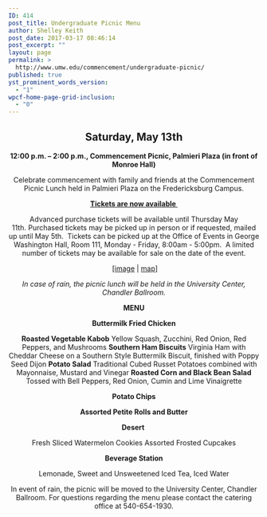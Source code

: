 ```yaml
---
ID: 414
post_title: Undergraduate Picnic Menu
author: Shelley Keith
post_date: 2017-03-17 08:46:14
post_excerpt: ""
layout: page
permalink: >
  http://www.umw.edu/commencement/undergraduate-picnic/
published: true
yst_prominent_words_version:
  - "1"
wpcf-home-page-grid-inclusion:
  - "0"
---
```

<h2 style="text-align: center">Saturday, May 13th</h2>
<p style="text-align: center"><strong>12:00 p.m. – 2:00 p.m., Commencement Picnic, Palmieri Plaza (in front of Monroe Hall)</strong></p>
<p style="text-align: center">Celebrate commencement with family and friends at the Commencement Picnic Lunch held in Palmieri Plaza on the Fredericksburg Campus.</p>
<p style="text-align: center"><a href="http://alumni.umw.edu/commencementpicnic"><strong>Tickets are now available </strong></a></p>
<p style="text-align: center">Advanced purchase tickets will be available until Thursday May 11th. Purchased tickets may be picked up in person or if requested, mailed up until May 5th.  Tickets can be picked up at the Office of Events in George Washington Hall, Room 111, Monday - Friday, 8:00am - 5:00pm.  A limited number of tickets may be available for sale on the date of the event.</p>
<p style="text-align: center"> <a href="https://www.google.com/maps/place/The+Fountain+Of+Greatness/@38.3035824,-77.4752158,3a,75y,90t/data=!3m8!1e2!3m6!1s-mo8mWQMNv3o%2FV6IyTuY5iRI%2FAAAAAAAAJng%2FWfKE-vMWHgg5Pi5SPiHB478VtgbD8fMGACLIB!2e4!3e12!6s%2F%2Flh6.googleusercontent.com%2F-mo8mWQMNv3o%2FV6IyTuY5iRI%2FAAAAAAAAJng%2FWfKE-vMWHgg5Pi5SPiHB478VtgbD8fMGACLIB%2Fs114-k-no%2F!7i3264!8i2448!4m5!3m4!1s0x0:0x70b39f8a2e9df0bf!8m2!3d38.3035824!4d-77.4752158!6m1!1e1">[image</a> | <a href="https://goo.gl/maps/lWYhP">map</a>]</p>
<p style="text-align: center"><em>In case of rain, the picnic lunch will be held in the </em><em>University Center, Chandler Ballroom.</em></p>
<p style="text-align: center"><strong>MENU</strong></p>
<p style="text-align: center"><strong>Buttermilk Fried Chicken</strong></p>
<p style="text-align: center"><strong>Roasted Vegetable Kabob</strong>
Yellow Squash, Zucchini, Red Onion, Red Peppers, and Mushrooms
<strong>
Southern Ham Biscuits</strong>
Virginia Ham with Cheddar Cheese on a Southern Style Buttermilk Biscuit, finished with Poppy Seed Dijon
<strong>
Potato Salad</strong>
Traditional Cubed Russet Potatoes combined with Mayonnaise, Mustard and Vinegar
<strong>
</strong><strong> Roasted Corn and Black Bean Salad</strong>
Tossed with Bell Peppers, Red Onion, Cumin and Lime Vinaigrette<strong>
</strong></p>
<p style="text-align: center"><strong>Potato Chips</strong></p>
<p style="text-align: center"><strong>Assorted Petite Rolls and Butter
</strong></p>
<p style="text-align: center"><strong>Desert </strong></p>
<p style="text-align: center">Fresh Sliced Watermelon
Cookies
Assorted Frosted Cupcakes<strong>
</strong></p>
<p style="text-align: center"><strong>Beverage Station</strong></p>
<p style="text-align: center">Lemonade, Sweet and Unsweetened Iced Tea, Iced Water</p>
<p style="text-align: center">In event of rain, the picnic will be moved to the University Center, Chandler Ballroom. For questions regarding the menu please contact the catering office at 540-654-1930.</p>